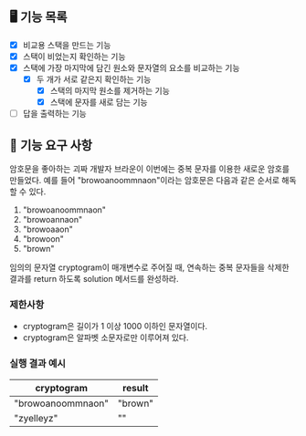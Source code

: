 ## 🖥 기능 목록
- [x] 비교용 스택을 만드는 기능
- [x] 스택이 비었는지 확인하는 기능
- [x] 스택에 가장 마지막에 담긴 원소와 문자열의 요소를 비교하는 기능
  - [x] 두 개가 서로 같은지 확인하는 기능
    - [x] 스택의 마지막 원소를 제거하는 기능  
    - [x] 스택에 문자를 새로 담는 기능
- [ ] 답을 출력하는 기능

## 🚀 기능 요구 사항

암호문을 좋아하는 괴짜 개발자 브라운이 이번에는 중복 문자를 이용한 새로운 암호를 만들었다. 예를 들어 "browoanoommnaon"이라는 암호문은 다음과 같은 순서로 해독할 수 있다.

1. "browoanoommnaon"
2. "browoannaon"
3. "browoaaon"
4. "browoon"
5. "brown"

임의의 문자열 cryptogram이 매개변수로 주어질 때, 연속하는 중복 문자들을 삭제한 결과를 return 하도록 solution 메서드를 완성하라.

### 제한사항

- cryptogram은 길이가 1 이상 1000 이하인 문자열이다.
- cryptogram은 알파벳 소문자로만 이루어져 있다.

### 실행 결과 예시

| cryptogram | result |
| --- | --- |
| "browoanoommnaon" | "brown" |
| "zyelleyz" | "" |
